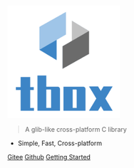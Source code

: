 <img src="/assets/img/logo_text.png" width="50%" />

> A glib-like cross-platform C library

- Simple, Fast, Cross-platform 

[Gitee](https://gitee.com/tboox/tbox/)
[Github](https://github.com/tboox/tbox/)
[Getting Started](/getting_started)
